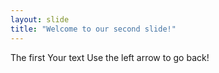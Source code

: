 ```yaml
---
layout: slide
title: "Welcome to our second slide!"
---
```

The first Your text
Use the left arrow to go back!
